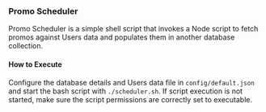 ### Promo Scheduler ###

Promo Scheduler is a simple shell script that invokes a Node script to fetch promos against Users data and populates them in another database collection.


#### How to Execute ####

Configure the database details and Users data file in `config/default.json` and start the bash script with `./scheduler.sh`.
If script execution is not started, make sure the script permissions are correctly set to executable.
